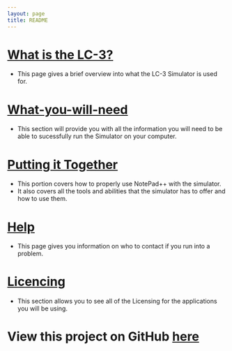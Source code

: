 ```yaml
---
layout: page
title: README
---
```


# [What is the LC-3?](https://amr125133.github.io/LC3_1/jekyll/update/2020/04/13/welcome-to-jekyll.html)

  * This page gives a brief overview into what the LC-3 Simulator is used for.

# [What-you-will-need](https://amr125133.github.io/LC3_1/jekyll/update/2020/04/13/using-the-LC3.html)

  * This section will provide you with all the information you will need to be able to sucessfully run the Simulator on your computer.

# [Putting it Together](https://amr125133.github.io/LC3_1/jekyll/update/2020/04/13/Using-the-LC-3.html)

  * This portion covers how to properly use NotePad++ with the simulator.
  * It also covers all the tools and abilities that the simulator has to offer and how to use them.

# [Help](https://amr125133.github.io/LC3_1/jekyll/update/2020/04/13/help.html)

  * This page gives you information on who to contact if you run into a problem.

# [Licencing](https://amr125133.github.io/LC3_1/about/)

  * This section allows you to see all of the Licensing for the applications you will be using.

# View this project on GitHub [here](https://github.com/amr125133/LC3_1)